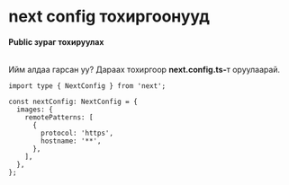 # next config тохиргоонууд

#### Public зураг тохируулах

<figure><img src="../.gitbook/assets/Screenshot 2025-01-20 at 11.49.44 AM.png" alt=""><figcaption></figcaption></figure>

Ийм алдаа гарсан уу? Дараах тохиргоор **next.config.ts-**&#x442; оруулаарай.&#x20;

```
import type { NextConfig } from 'next';

const nextConfig: NextConfig = {
  images: {
    remotePatterns: [
      {
        protocol: 'https',
        hostname: '**',
      },
    ],
  },
};

```



